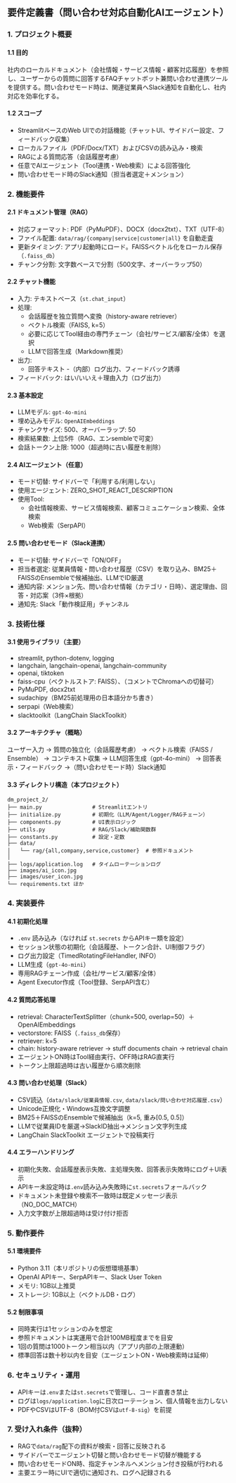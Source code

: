 ## 要件定義書（問い合わせ対応自動化AIエージェント）

### 1. プロジェクト概要

#### 1.1 目的
社内のローカルドキュメント（会社情報・サービス情報・顧客対応履歴）を参照し、ユーザーからの質問に回答するFAQチャットボット兼問い合わせ連携ツールを提供する。問い合わせモード時は、関連従業員へSlack通知を自動化し、社内対応を効率化する。

#### 1.2 スコープ
- StreamlitベースのWeb UIでの対話機能（チャットUI、サイドバー設定、フィードバック収集）
- ローカルファイル（PDF/Docx/TXT）およびCSVの読み込み・検索
- RAGによる質問応答（会話履歴考慮）
- 任意でAIエージェント（Tool連携・Web検索）による回答強化
- 問い合わせモード時のSlack通知（担当者選定＋メンション）

### 2. 機能要件

#### 2.1 ドキュメント管理（RAG）
- 対応フォーマット: PDF（PyMuPDF）、DOCX（docx2txt）、TXT（UTF-8）
- ファイル配置: `data/rag/{company|service|customer|all}` を自動走査
- 更新タイミング: アプリ起動時にロード。FAISSベクトル化をローカル保存（`.faiss_db`）
- チャンク分割: 文字数ベースで分割（500文字、オーバーラップ50）

#### 2.2 チャット機能
- 入力: テキストベース（`st.chat_input`）
- 処理:
  - 会話履歴を独立質問へ変換（history-aware retriever）
  - ベクトル検索（FAISS, k=5）
  - 必要に応じてTool経由の専門チェーン（会社/サービス/顧客/全体）を選択
  - LLMで回答生成（Markdown推奨）
- 出力:
  - 回答テキスト
  -（内部）ログ出力、フィードバック誘導
- フィードバック: はい/いいえ＋理由入力（ログ出力）

#### 2.3 基本設定
- LLMモデル: `gpt-4o-mini`
- 埋め込みモデル: `OpenAIEmbeddings`
- チャンクサイズ: 500、オーバーラップ: 50
- 検索結果数: 上位5件（RAG、エンsembleで可変）
- 会話トークン上限: 1000（超過時に古い履歴を削除）

#### 2.4 AIエージェント（任意）
- モード切替: サイドバーで「利用する/利用しない」
- 使用エージェント: ZERO_SHOT_REACT_DESCRIPTION
- 使用Tool:
  - 会社情報検索、サービス情報検索、顧客コミュニケーション検索、全体検索
  - Web検索（SerpAPI）

#### 2.5 問い合わせモード（Slack連携）
- モード切替: サイドバーで「ON/OFF」
- 担当者選定: 従業員情報・問い合わせ履歴（CSV）を取り込み、BM25＋FAISSのEnsembleで候補抽出、LLMでID厳選
- 通知内容: メンション先、問い合わせ情報（カテゴリ・日時）、選定理由、回答・対応案（3件×根拠）
- 通知先: Slack「動作検証用」チャンネル

### 3. 技術仕様

#### 3.1 使用ライブラリ（主要）
- streamlit, python-dotenv, logging
- langchain, langchain-openai, langchain-community
- openai, tiktoken
- faiss-cpu（ベクトルストア: FAISS）、（コメントでChromaへの切替可）
- PyMuPDF, docx2txt
- sudachipy（BM25前処理用の日本語分かち書き）
- serpapi（Web検索）
- slacktoolkit（LangChain SlackToolkit）

#### 3.2 アーキテクチャ（概略）
ユーザー入力
→ 質問の独立化（会話履歴考慮）
→ ベクトル検索（FAISS / Ensemble）
→ コンテキスト収集
→ LLM回答生成（gpt-4o-mini）
→ 回答表示・フィードバック
→（問い合わせモード時）Slack通知

#### 3.3 ディレクトリ構造（本プロジェクト）
```
dm_project_2/
├── main.py                # Streamlitエントリ
├── initialize.py          # 初期化（LLM/Agent/Logger/RAGチェーン）
├── components.py          # UI表示ロジック
├── utils.py               # RAG/Slack/補助関数群
├── constants.py           # 設定・定数
├── data/
│   └── rag/{all,company,service,customer}  # 参照ドキュメント
│
├── logs/application.log   # タイムローテーションログ
├── images/ai_icon.jpg
├── images/user_icon.jpg
└── requirements.txt ほか
```

### 4. 実装要件

#### 4.1 初期化処理
- `.env` 読み込み（なければ `st.secrets` からAPIキー類を設定）
- セッション状態の初期化（会話履歴、トークン合計、UI制御フラグ）
- ログ出力設定（TimedRotatingFileHandler, INFO）
- LLM生成（`gpt-4o-mini`）
- 専用RAGチェーン作成（会社/サービス/顧客/全体）
- Agent Executor作成（Tool登録、SerpAPI含む）

#### 4.2 質問応答処理
- retrieval: CharacterTextSplitter（chunk=500, overlap=50）＋ OpenAIEmbeddings
- vectorstore: FAISS（`.faiss_db`保存）
- retriever: k=5
- chain: history-aware retriever → stuff documents chain → retrieval chain
- エージェントON時はTool経由実行、OFF時はRAG直実行
- トークン上限超過時は古い履歴から順次削除

#### 4.3 問い合わせ処理（Slack）
- CSV読込（`data/slack/従業員情報.csv`, `data/slack/問い合わせ対応履歴.csv`）
- Unicode正規化・Windows互換文字調整
- BM25＋FAISSのEnsembleで候補抽出（k=5, 重み[0.5, 0.5]）
- LLMで従業員IDを厳選→SlackID抽出→メンション文字列生成
- LangChain SlackToolkit エージェントで投稿実行

#### 4.4 エラーハンドリング
- 初期化失敗、会話履歴表示失敗、主処理失敗、回答表示失敗時にログ＋UI表示
- APIキー未設定時は`.env`読み込み失敗時に`st.secrets`フォールバック
- ドキュメント未登録や検索不一致時は既定メッセージ表示（NO_DOC_MATCH）
- 入力文字数が上限超過時は受け付け拒否

### 5. 動作要件

#### 5.1 環境要件
- Python 3.11（本リポジトリの仮想環境基準）
- OpenAI APIキー、SerpAPIキー、Slack User Token
- メモリ: 1GB以上推奨
- ストレージ: 1GB以上（ベクトルDB・ログ）

#### 5.2 制限事項
- 同時実行は1セッションのみを想定
- 参照ドキュメントは実運用で合計100MB程度までを目安
- 1回の質問は1000トークン相当以内（アプリ内部の上限連動）
- 標準回答は数十秒以内を目安（エージェントON・Web検索時は延伸）

### 6. セキュリティ・運用
- APIキーは`.env`または`st.secrets`で管理し、コード直書き禁止
- ログは`logs/application.log`に日次ローテーション、個人情報を出力しない
- PDFやCSVはUTF-8（BOM付CSVは`utf-8-sig`）を前提

### 7. 受け入れ条件（抜粋）
- RAGで`data/rag`配下の資料が検索・回答に反映される
- サイドバーでエージェント切替と問い合わせモード切替が機能する
- 問い合わせモードON時、指定チャンネルへメンション付き投稿が行われる
- 主要エラー時にUIで適切に通知され、ログへ記録される


